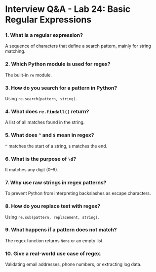 # Interview Q&A - Lab 24: Basic Regular Expressions

### 1. What is a regular expression?
A sequence of characters that define a search pattern, mainly for string matching.

### 2. Which Python module is used for regex?
The built-in `re` module.

### 3. How do you search for a pattern in Python?
Using `re.search(pattern, string)`.

### 4. What does `re.findall()` return?
A list of all matches found in the string.

### 5. What does `^` and `$` mean in regex?
`^` matches the start of a string, `$` matches the end.

### 6. What is the purpose of `\d`?
It matches any digit (0–9).

### 7. Why use raw strings in regex patterns?
To prevent Python from interpreting backslashes as escape characters.

### 8. How do you replace text with regex?
Using `re.sub(pattern, replacement, string)`.

### 9. What happens if a pattern does not match?
The regex function returns `None` or an empty list.

### 10. Give a real-world use case of regex.
Validating email addresses, phone numbers, or extracting log data.

